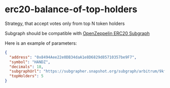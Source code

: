 # erc20-balance-of-top-holders

Strategy, that accept votes only from top N token holders

Subgraph should be compatible with [OpenZeppelin ERC20 Subgraph](https://github.com/OpenZeppelin/openzeppelin-subgraphs)

Here is an example of parameters:

```json
{
  "address": "0x8494Aee22e0DB34daA1e8D6829d85710357be9F7",
  "symbol": "HANDZ",
  "decimals": 18,
  "subgraphUrl": "https://subgrapher.snapshot.org/subgraph/arbitrum/9kfJit8geYDR4fcLr8xUediS1N3UeEkFPPDJAvCdtFJj",
  "topHolders": 5
}
```
